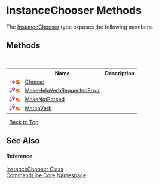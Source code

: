 # InstanceChooser Methods
 

The <a href="T_CommandLine_Core_InstanceChooser">InstanceChooser</a> type exposes the following members.


## Methods
&nbsp;<table><tr><th></th><th>Name</th><th>Description</th></tr><tr><td>![Public method](media/pubmethod.gif "Public method")![Static member](media/static.gif "Static member")</td><td><a href="M_CommandLine_Core_InstanceChooser_Choose">Choose</a></td><td /></tr><tr><td>![Private method](media/privmethod.gif "Private method")![Static member](media/static.gif "Static member")</td><td><a href="M_CommandLine_Core_InstanceChooser_MakeHelpVerbRequestedError">MakeHelpVerbRequestedError</a></td><td /></tr><tr><td>![Private method](media/privmethod.gif "Private method")![Static member](media/static.gif "Static member")</td><td><a href="M_CommandLine_Core_InstanceChooser_MakeNotParsed">MakeNotParsed</a></td><td /></tr><tr><td>![Private method](media/privmethod.gif "Private method")![Static member](media/static.gif "Static member")</td><td><a href="M_CommandLine_Core_InstanceChooser_MatchVerb">MatchVerb</a></td><td /></tr></table>&nbsp;
<a href="#instancechooser-methods">Back to Top</a>

## See Also


#### Reference
<a href="T_CommandLine_Core_InstanceChooser">InstanceChooser Class</a><br /><a href="N_CommandLine_Core">CommandLine.Core Namespace</a><br />
